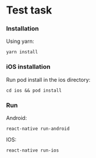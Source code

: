# Test task

### Installation

Using yarn:
```
yarn install
```

### iOS installation

Run pod install in the ios directory:
```
cd ios && pod install
```

### Run

Android:
```
react-native run-android
```
IOS: 
```
react-native run-ios
```
